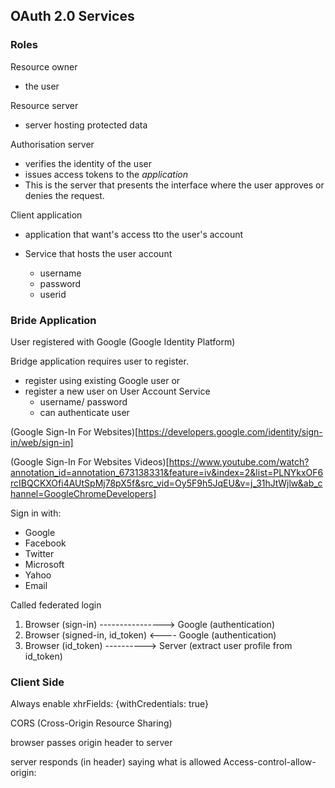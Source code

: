 ## OAuth 2.0 Services



### Roles

Resource owner
 - the user

Resource server
 - server hosting protected data

Authorisation server
 - verifies the identity of the user
 - issues access tokens to the *application* 
 - This is the server that presents the interface where the user approves or denies the request.

Client application
 - application that want's access tto the user's account

 - Service that hosts the user account
    - username
    - password
    - userid

### Bride Application


User registered with Google (Google Identity Platform)

Bridge application requires user to register.
 - register using existing Google user
 or
 - register a new user on User Account Service
    - username/ password
    - can authenticate user 

(Google Sign-In For Websites)[https://developers.google.com/identity/sign-in/web/sign-in]

(Google Sign-In For Websites Videos)[https://www.youtube.com/watch?annotation_id=annotation_673138331&feature=iv&index=2&list=PLNYkxOF6rcIBQCKXOfi4AUtSpMj78pX5f&src_vid=Oy5F9h5JqEU&v=j_31hJtWjlw&ab_channel=GoogleChromeDevelopers]

Sign in with:
 - Google
 - Facebook
 - Twitter
 - Microsoft
 - Yahoo
 - Email

Called federated login


1. Browser (sign-in) ----------------> Google (authentication)
2. Browser (signed-in, id_token) <---- Google (authentication)
3. Browser (id_token) ----------> Server (extract user profile from id_token)

### Client Side

Always enable xhrFields: {withCredentials: true}

CORS (Cross-Origin Resource Sharing)

browser passes origin header to server


server responds (in header) saying what is allowed
Access-control-allow-origin: 